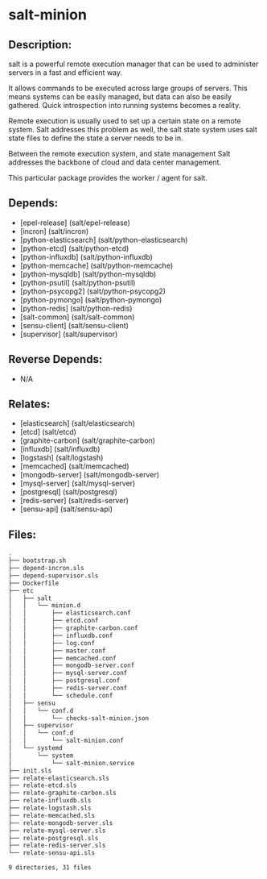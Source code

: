 # salt-minion

## Description:

salt is a powerful remote execution manager that can be used to administer servers in a fast and efficient way.

It allows commands to be executed across large groups of servers. This means systems can be easily managed, but data can also be easily gathered.  Quick introspection into running systems becomes a reality.

Remote execution is usually used to set up a certain state on a remote system. Salt addresses this problem as well, the salt state system uses salt state files to define the state a server needs to be in.

Between the remote execution system, and state management Salt addresses the backbone of cloud and data center management.

This particular package provides the worker / agent for salt.

## Depends:

  -  [epel-release] (salt/epel-release)
  -  [incron] (salt/incron)
  -  [python-elasticsearch] (salt/python-elasticsearch)
  -  [python-etcd] (salt/python-etcd)
  -  [python-influxdb] (salt/python-influxdb)
  -  [python-memcache] (salt/python-memcache)
  -  [python-mysqldb] (salt/python-mysqldb)
  -  [python-psutil] (salt/python-psutil)
  -  [python-psycopg2] (salt/python-psycopg2)
  -  [python-pymongo] (salt/python-pymongo)
  -  [python-redis] (salt/python-redis)
  -  [salt-common] (salt/salt-common)
  -  [sensu-client] (salt/sensu-client)
  -  [supervisor] (salt/supervisor)

## Reverse Depends:

  -  N/A

## Relates:

  -  [elasticsearch] (salt/elasticsearch)
  -  [etcd] (salt/etcd)
  -  [graphite-carbon] (salt/graphite-carbon)
  -  [influxdb] (salt/influxdb)
  -  [logstash] (salt/logstash)
  -  [memcached] (salt/memcached)
  -  [mongodb-server] (salt/mongodb-server)
  -  [mysql-server] (salt/mysql-server)
  -  [postgresql] (salt/postgresql)
  -  [redis-server] (salt/redis-server)
  -  [sensu-api] (salt/sensu-api)

## Files:

```bash
.
├── bootstrap.sh
├── depend-incron.sls
├── depend-supervisor.sls
├── Dockerfile
├── etc
│   ├── salt
│   │   └── minion.d
│   │       ├── elasticsearch.conf
│   │       ├── etcd.conf
│   │       ├── graphite-carbon.conf
│   │       ├── influxdb.conf
│   │       ├── log.conf
│   │       ├── master.conf
│   │       ├── memcached.conf
│   │       ├── mongodb-server.conf
│   │       ├── mysql-server.conf
│   │       ├── postgresql.conf
│   │       ├── redis-server.conf
│   │       └── schedule.conf
│   ├── sensu
│   │   └── conf.d
│   │       └── checks-salt-minion.json
│   ├── supervisor
│   │   └── conf.d
│   │       └── salt-minion.conf
│   └── systemd
│       └── system
│           └── salt-minion.service
├── init.sls
├── relate-elasticsearch.sls
├── relate-etcd.sls
├── relate-graphite-carbon.sls
├── relate-influxdb.sls
├── relate-logstash.sls
├── relate-memcached.sls
├── relate-mongodb-server.sls
├── relate-mysql-server.sls
├── relate-postgresql.sls
├── relate-redis-server.sls
└── relate-sensu-api.sls

9 directories, 31 files
```
